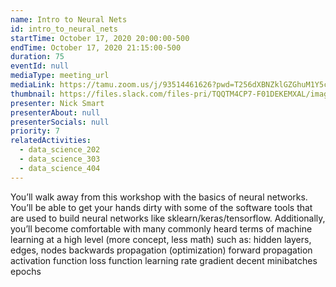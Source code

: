 ```yaml
---
name: Intro to Neural Nets
id: intro_to_neural_nets
startTime: October 17, 2020 20:00:00-500
endTime: October 17, 2020 21:15:00-500
duration: 75
eventId: null
mediaType: meeting_url
mediaLink: https://tamu.zoom.us/j/93514461626?pwd=T256dXBNZklGZGhuM1Y5cUYyMDhGQT09
thumbnail: https://files.slack.com/files-pri/TQQTM4CP7-F01DEKEMXAL/image.png
presenter: Nick Smart
presenterAbout: null
presenterSocials: null
priority: 7
relatedActivities:
  - data_science_202
  - data_science_303
  - data_science_404
---
```


You’ll walk away from this workshop with the basics of neural networks. You’ll be able to get your hands dirty with some of the software tools that are used to build neural networks like sklearn/keras/tensorflow. Additionally, you’ll become comfortable with many commonly heard terms of machine learning at a high level (more concept, less math) such as:
hidden layers, edges, nodes
backwards propagation (optimization)
forward propagation
activation function
loss function
learning rate
gradient decent
minibatches
epochs
